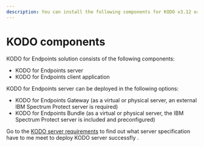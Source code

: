 ```yaml
---
description: You can install the following components for KODO v3.12 or later.
---
```


# KODO components

 KODO for Endpoints solution consists of the following components:

* KODO for Endpoints server
* KODO for Endpoints client application

KODO for Endpoints server can be deployed in the following options:

* KODO for Endpoints Gateway \(as a virtual or physical server, an external IBM Spectrum Protect server is required\)
* KODO for Endpoints Bundle \(as a virtual or physical server, the IBM Spectrum Protect server is included and preconfigured\)

Go to the [KODO server requirements](../planning/server-requirements.md) to find out what server specification have to me meet to deploy KODO server successfly .





